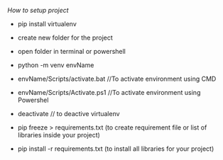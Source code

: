 *How to setup project*

- pip install virtualenv
- create new folder for the project
- open folder in terminal or powershell
- python -m venv envName
- envName/Scripts/activate.bat //To activate environment using CMD
- envName/Scripts/Activate.ps1 //To activate environment using Powershel
- deactivate // to deactive virtualenv

- pip freeze > requirements.txt (to create requirement file or list of libraries inside your project)
- pip install -r requirements.txt (to install all libraries for your project)